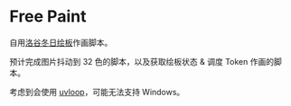 # Free Paint

自用[洛谷冬日绘板](https://www.luogu.com.cn/paintboard)作画脚本。

预计完成图片抖动到 32 色的脚本，以及获取绘板状态 & 调度 Token 作画的脚本。

考虑到会使用 [uvloop](https://github.com/MagicStack/uvloop)，可能无法支持 Windows。
